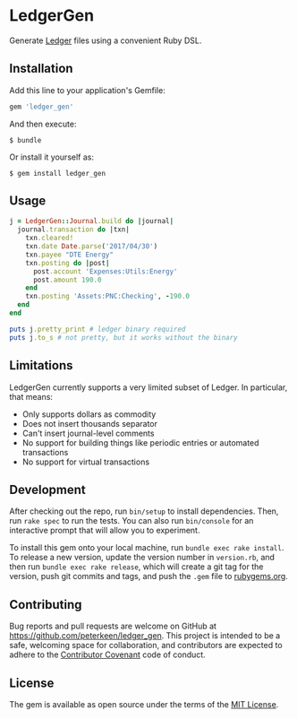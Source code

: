 # LedgerGen

Generate [Ledger](https://ledger-cli.org) files using a convenient Ruby DSL.

## Installation

Add this line to your application's Gemfile:

```ruby
gem 'ledger_gen'
```

And then execute:

    $ bundle

Or install it yourself as:

    $ gem install ledger_gen

## Usage

```ruby
j = LedgerGen::Journal.build do |journal|
  journal.transaction do |txn|
    txn.cleared!
    txn.date Date.parse('2017/04/30')
    txn.payee "DTE Energy"
    txn.posting do |post|
      post.account 'Expenses:Utils:Energy'
      post.amount 190.0
    end
    txn.posting 'Assets:PNC:Checking', -190.0
  end
end

puts j.pretty_print # ledger binary required
puts j.to_s # not pretty, but it works without the binary
```

## Limitations

LedgerGen currently supports a very limited subset of Ledger. In particular, that means:

* Only supports dollars as commodity
* Does not insert thousands separator
* Can't insert journal-level comments
* No support for building things like periodic entries or automated transactions
* No support for virtual transactions

## Development

After checking out the repo, run `bin/setup` to install dependencies. Then, run `rake spec` to run the tests. You can also run `bin/console` for an interactive prompt that will allow you to experiment.

To install this gem onto your local machine, run `bundle exec rake install`. To release a new version, update the version number in `version.rb`, and then run `bundle exec rake release`, which will create a git tag for the version, push git commits and tags, and push the `.gem` file to [rubygems.org](https://rubygems.org).

## Contributing

Bug reports and pull requests are welcome on GitHub at https://github.com/peterkeen/ledger_gen. This project is intended to be a safe, welcoming space for collaboration, and contributors are expected to adhere to the [Contributor Covenant](http://contributor-covenant.org) code of conduct.


## License

The gem is available as open source under the terms of the [MIT License](http://opensource.org/licenses/MIT).

